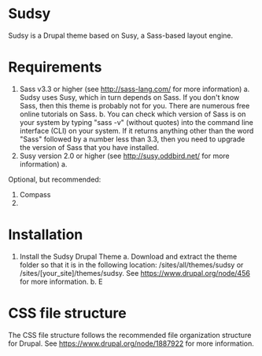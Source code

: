 Sudsy
=====
Sudsy is a Drupal theme based on Susy, a Sass-based layout engine.

Requirements
============
1. Sass v3.3 or higher (see http://sass-lang.com/ for more information)
  a. Sudsy uses Susy, which in turn depends on Sass. If you don't know Sass, then this theme is probably not for you. There are numerous free online tutorials on Sass.
  b. You can check which version of Sass is on your system by typing "sass -v" (without quotes) into the command line interface (CLI) on your system. If it returns anything other than the word "Sass" followed by a number less than 3.3, then you need to upgrade the version of Sass that you have installed.
2. Susy version 2.0 or higher (see http://susy.oddbird.net/ for more information)
  a.

Optional, but recommended:
1. Compass
2.


Installation
============
1. Install the Sudsy Drupal Theme
  a. Download and extract the theme folder so that it is in the following location: /sites/all/themes/sudsy or /sites/[your_site]/themes/sudsy. See https://www.drupal.org/node/456 for more information.
  b. E

CSS file structure
=====================
The CSS file structure follows the recommended file organization structure for Drupal. See https://www.drupal.org/node/1887922 for more information.

